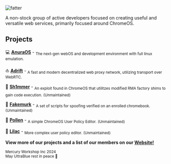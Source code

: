 ![fatter](https://github.com/MercuryWorkshop/.github/assets/89202835/56f6f407-e462-4a7b-83fd-64252150123f)

A non-stock group of active developers focused on creating useful and versatile web services, primarily focused around ChromeOS.
  
## Projects
💻 [**AnuraOS**](https://github.com/MercuryWorkshop/anuraos) - <sub>The next-gen webOS and development environment with full linux emulation.</sub>

⛵ [**Adrift**](https://github.com/MercuryWorkshop/adrift/) - <sub>A fast and modern decentralized web proxy network, utilizing transport over WebRTC.</sub>

🔌 [**Sh1mmer**](https://github.com/MercuryWorkshop/sh1mmer) - <sub>An exploit found in ChromeOS that utilitzes modified RMA factory shims to gain code execution.</sub>
<sub>(Unmaintained)</sub>

🥸 [**Fakemurk**](https://github.com/MercuryWorkshop/fakemurk/) - <sub>A set of scripts for spoofing verified on an enrolled chromebook.</sub>
<sub>(Unmaintained)</sub>

🐝 [**Pollen**](https://github.com/MercuryWorkshop/Pollen) - <sub>A simple ChromeOS User Policy Editor.</sub>
<sub>(Unmaintained)</sub>

🌸 [**Lilac**](https://github.com/MercuryWorkshop/lilac) - <sub>More complex user policy editor.</sub>
<sub>(Unmaintained)</sub>

**View more of our projects and a list of our members on our [Website!](https://mercurywork.shop)**
  
  <sub>Mercury Workshop Inc 2024</sub>
  <br><sub>May UltraBlue rest in peace 🌹</sub>

